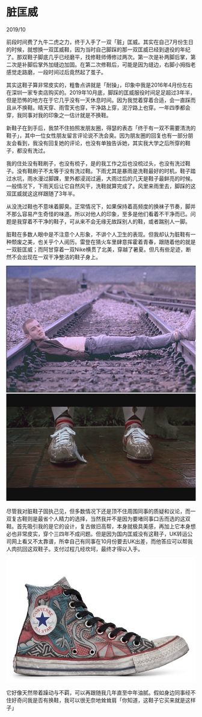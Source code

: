 <!--0-->
# 脏匡威
2019/10

前段时间费了九牛二虎之力，终于入手了一双「脏」匡威。其实在自己7月份生日的时候，就想换一双匡威鞋，因为当时自己脚踩的那一双匡威已经到退役的年纪了。那双鞋子脚底几乎已经磨平，找修鞋师傅修过两次。第一次是补两脚后掌，第二次是补脚后掌外加缝边加固。在第二次修鞋后，可能是因为缝边，右脚小拇指老感觉走路磨，一段时间过后竟然起了茧子。

其实这鞋子算非常皮实的，粗鲁点讲就是「耐操」，印象中我是2016年4月份左右在深圳一家专卖店购买的。2019年10月底，脚踩的匡威服役时间足足超过3年半，但是恐怖的地方在于它几乎没有一天休息时间。因为我觉着穿着合适，会一直踩而且从不换鞋。晴天穿、雨雪天也穿，干净路上穿，泥泞路上也穿。一年四季都会穿，我同事对我的印象之一估计就是不换鞋。

新鞋子在到手后，我禁不住拍照发朋友圈，得瑟的表态「终于有一双不需要清洗的鞋子」，其中一位女性朋友留言评论说不洗会臭。因为朋友圈的回复也有一部分朋友会看到，我没有回复她的评论，也没有单独告诉她，其实我大学之后所穿的鞋子，都没有洗过。

我的住处没有鞋刷子，也没有梳子，是的我工作之后也没梳过头，也没有洗过鞋子。没有鞋刷子不太等于没有洗过鞋。下雨尤其是暴雨是洗鞋最好的时机，鞋子踏过水坑，雨水漫过脚踝，里外都浸润过遍，大雨过后的几天是鞋子最鲜亮的时候。一般情况下，下雨天后让它自然风干，洗鞋就算完成了。风里来雨里去，脚踩的这双匡威就这这样跟随了3年半。

从没洗过鞋也不意味着脚臭。正常情况下，如果保持着高频度的换袜子节奏，脚并不那么容易产生奇怪的味道。所以对他人的印象，至多是他们看着不干净而已。问题是我穿着不干净的鞋子，可从来不会无缘无故踩别人的鞋，或者踹别人一脚。

脏鞋在多数人眼中是不注意个人形象，不讲个人卫生的表现。但我却认为脏鞋有一种颓废之美，也关乎个人阅历。雷登在猜火车里肆意挥霍着青春，跟随着他的就是一双脏匡威；而阿甘穿着一双Nike横贯了北美，穿越了暑夏。但凡有些足迹，断然不会出现在一双干净整洁的鞋子身上。

![Trainspotting](DirtyConverse/converse-min.jpg)
![Forrest Gump](DirtyConverse/Nike2-min.jpg)

尽管我对脏鞋子固执己见，但多数情况下还是顶不住周围同事的质疑和议论，而一双复古鞋则是最省个人精力的选择，当然我并不是因为要堵同事口舌而选的这双鞋。首先吸引我的是它的设计，复古做旧高帮，本身就极具美感，再加上它本身想必也非常皮实，穿个三四年不成问题。但是因为国内匡威没有这鞋子，UK转运公司网上看又不太靠谱，所幸自己有同事在10月份要去UK出差，而他答应可以帮我人肉抗回这双鞋子。支付过程几经坎坷，最终才得以入手。

![Retro Converse](DirtyConverse/RetroConverse-min.jpg)

它好像天然带着躁动与不羁，可以再跟随我几年直至中年油腻。假如身边同事经不住好奇问我是否有换鞋，我可以很无奈地耸耸肩「你知道，这鞋子它买来就是这样子」